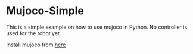 # Mujoco-Simple

This is a simple example on how to use mujoco in Python. No controller is used for the robot yet.

Install mujoco from [here](https://github.com/openai/mujoco-py)
